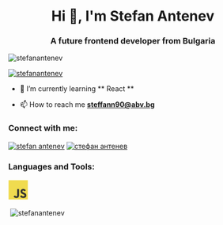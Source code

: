 <h1 align="center">Hi 👋, I'm Stefan Antenev</h1>
<h3 align="center">A future frontend developer from Bulgaria</h3>

<p align="left"> <img src="https://komarev.com/ghpvc/?username=stefanantenev&label=Profile%20views&color=0e75b6&style=flat-square" alt="stefanantenev" /> </p>

<p align="left"> <a href="https://github.com/ryo-ma/github-profile-trophy"><img src="https://github-profile-trophy.vercel.app/?username=stefanantenev" alt="stefanantenev" /></a> </p>

- 🌱 I’m currently learning ** React **

- 📫 How to reach me **steffann90@abv.bg**

<h3 align="left">Connect with me:</h3>
<p align="left">
<a href="https://linkedin.com/in/stefan antenev" target="blank"><img align="center" src="https://raw.githubusercontent.com/rahuldkjain/github-profile-readme-generator/master/src/images/icons/Social/linked-in-alt.svg" alt="stefan antenev" height="30" width="40" /></a>
<a href="https://fb.com/стефан антенев" target="blank"><img align="center" src="https://raw.githubusercontent.com/rahuldkjain/github-profile-readme-generator/master/src/images/icons/Social/facebook.svg" alt="стефан антенев" height="30" width="40" /></a>
</p>

<h3 align="left">Languages and Tools:</h3>
<p align="left"> <a href="https://developer.mozilla.org/en-US/docs/Web/JavaScript" target="_blank" rel="noreferrer"> <img src="https://raw.githubusercontent.com/devicons/devicon/master/icons/javascript/javascript-original.svg" alt="javascript" width="40" height="40"/> </a> </p>

<p>&nbsp;<img align="center" src="https://github-readme-stats.vercel.app/api?username=stefanantenev&show_icons=true&locale=en" alt="stefanantenev" /></p>
